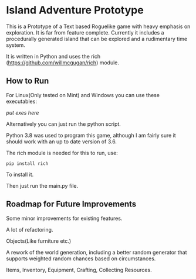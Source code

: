 # Island Adventure Prototype


This is a Prototype of a Text based Roguelike game with heavy emphasis on exploration. It is far from feature complete. Currently it includes a procedurally generated island that can be explored and a rudimentary time system. 


It is written in Python and uses the rich (https://github.com/willmcgugan/rich) module.


## How to Run

For Linux(Only tested on Mint) and Windows you can use these executables:

*put exes here*

Alternatively you can just run the python script.

 


Python 3.8 was used to program this game, although I am fairly sure it should work with an up to date version of 3.6.

The rich module is needed for this to run, use:

```
pip install rich
```

To install it.

Then just run the main.py file.


## Roadmap for Future Improvements


Some minor improvements for existing features.

A lot of refactoring.

Objects(Like furniture etc.)

A rework of the world generation, including a better random generator that supports weighted random chances based on circumstances. 

Items, Inventory, Equipment, Crafting, Collecting Resources.
